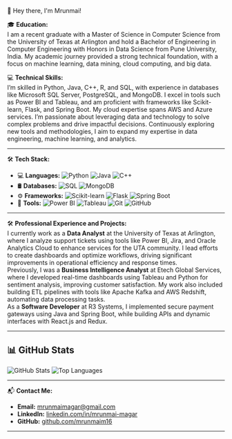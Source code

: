 👋 Hey there, I'm Mrunmai!

🎓 **Education:**  
I am a recent graduate with a Master of Science in Computer Science from the University of Texas at Arlington and hold a Bachelor of Engineering in Computer Engineering with Honors in Data Science from Pune University, India. My academic journey provided a strong technical foundation, with a focus on machine learning, data mining, cloud computing, and big data.  

💻 **Technical Skills:**  
I’m skilled in Python, Java, C++, R, and SQL, with experience in databases like Microsoft SQL Server, PostgreSQL, and MongoDB. I excel in tools such as Power BI and Tableau, and am proficient with frameworks like Scikit-learn, Flask, and Spring Boot. My cloud expertise spans AWS and Azure services. I’m passionate about leveraging data and technology to solve complex problems and drive impactful decisions. Continuously exploring new tools and methodologies, I aim to expand my expertise in data engineering, machine learning, and analytics.

---

🛠 **Tech Stack:**  
- 💻 **Languages:** ![Python](https://img.shields.io/badge/-Python-3776AB?style=flat&logo=python&logoColor=white) ![Java](https://img.shields.io/badge/-Java-007396?style=flat&logo=java&logoColor=white) ![C++](https://img.shields.io/badge/-C++-00599C?style=flat&logo=c%2B%2B&logoColor=white)  
- 🛢 **Databases:** ![SQL](https://img.shields.io/badge/-SQL-4479A1?style=flat&logo=postgresql&logoColor=white) ![MongoDB](https://img.shields.io/badge/-MongoDB-47A248?style=flat&logo=mongodb&logoColor=white)  
- ⚙️ **Frameworks:** ![Scikit-learn](https://img.shields.io/badge/-Scikit%20Learn-F7931E?style=flat&logo=scikit-learn&logoColor=white) ![Flask](https://img.shields.io/badge/-Flask-000000?style=flat&logo=flask&logoColor=white) ![Spring Boot](https://img.shields.io/badge/-Spring%20Boot-6DB33F?style=flat&logo=spring-boot&logoColor=white)  
- 🔧 **Tools:** ![Power BI](https://img.shields.io/badge/-Power%20BI-F2C811?style=flat&logo=power-bi&logoColor=black) ![Tableau](https://img.shields.io/badge/-Tableau-E97627?style=flat&logo=tableau&logoColor=white) ![Git](https://img.shields.io/badge/-Git-F05032?style=flat&logo=git&logoColor=white) ![GitHub](https://img.shields.io/badge/-GitHub-181717?style=flat&logo=github&logoColor=white)  

---

🛠️ **Professional Experience and Projects:**  
I currently work as a **Data Analyst** at the University of Texas at Arlington, where I analyze support tickets using tools like Power BI, Jira, and Oracle Analytics Cloud to enhance services for the UTA community. I lead efforts to create dashboards and optimize workflows, driving significant improvements in operational efficiency and response times.  
Previously, I was a **Business Intelligence Analyst** at Etech Global Services, where I developed real-time dashboards using Tableau and Python for sentiment analysis, improving customer satisfaction. My work also included building ETL pipelines with tools like Apache Kafka and AWS Redshift, automating data processing tasks.  
As a **Software Developer** at R3 Systems, I implemented secure payment gateways using Java and Spring Boot, while building APIs and dynamic interfaces with React.js and Redux.  

---
## 📊 GitHub Stats
![GitHub Stats](https://github-readme-stats.vercel.app/api?username=mrunmaim16&show_icons=true&theme=radical)
![Top Languages](https://github-readme-stats.vercel.app/api/top-langs/?username=mrunmaim16&layout=compact&theme=radical)

---

📬 **Contact Me:**  
- **Email:** [mrunmaimagar@gmail.com](mailto:mrunmaimagar@gmail.com)  
- **LinkedIn:** [linkedin.com/in/mrunmai-magar](https://www.linkedin.com/in/mrunmai-magar)  
- **GitHub:** [github.com/mrunmaim16](https://github.com/mrunmaim16)  

---
